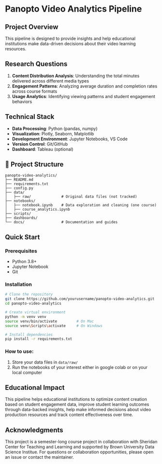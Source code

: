 # Panopto Video Analytics Pipeline

## Project Overview
This pipeline is designed to provide insights and help educational institutions make data-driven decisions about their video learning resources.

## Research Questions

1. **Content Distribution Analysis**: Understanding the total minutes delivered across different media types
2. **Engagement Patterns**: Analyzing average duration and completion rates across course formats
3. **Usage Analytics**: Identifying viewing patterns and student engagement behaviors

## Technical Stack

- **Data Processing**: Python (pandas, numpy)
- **Visualization**: Plotly, Seaborn, Matplotlib
- **Development Environment**: Jupyter Notebooks, VS Code
- **Version Control**: Git/GitHub
- **Dashboard**: Tableau (optional)

## 📁 Project Structure

```
panopto-video-analytics/
├── README.md
├── requirements.txt
├── config.py
├── data/
│   ├── raw/              # Original data files (not tracked)
├── notebooks/
│   ├── notebook.ipynb    # Data exploration and cleaning (one course)
│   ├── course_analytics.ipynb 
├── scripts/
├── dashboards/
└── docs/                 # Documentation and guides
```

## Quick Start

### Prerequisites
- Python 3.8+
- Jupyter Notebook
- Git

### Installation
```bash
# Clone the repository
git clone https://github.com/yourusername/panopto-video-analytics.git
cd panopto-video-analytics

# Create virtual environment
python -m venv venv
source venv/bin/activate         # On Mac 
source venv\Scripts\activate     # On Windows

# Install dependencies
pip install -r requirements.txt
```

### How to use:
1. Store your data files in `data/raw/`
2. Run the notebooks of your interest either in google colab or on your local computer 

## Educational Impact

This pipeline helps educational institutions to optimize content creation based on student engagement data, improve student learning outcomes through data-backed insights, help make informed decisions about video production resources and track content effectiveness over time.

## Acknowledgments
This project is a semester-long course project in collaboration with Sheridan Center for Teaching and Learning and supported by Brown University Data Science Institue. For questions or collaboration opportunities, please open an issue or contact the maintainer.
